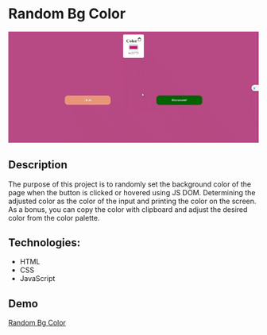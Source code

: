 # Random Bg Color 

![Random Color ](./chrome-capture-2024-2-26.gif)

## Description
The purpose of this project is to randomly set the background color of the page when the button is clicked or hovered using JS DOM. Determining the adjusted color as the color of the input and printing the color on the screen. As a bonus, you can copy the color with clipboard and adjust the desired color from the color palette.

## Technologies:
- HTML
- CSS
- JavaScript

## Demo

[Random Bg Color ](https://meryemsenturk.github.io/Random-Bg-Color/)